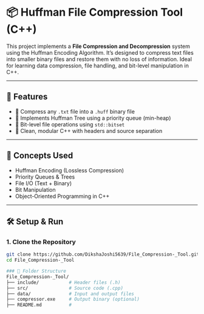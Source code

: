 # 📦 Huffman File Compression Tool (C++)

This project implements a **File Compression and Decompression** system using the Huffman Encoding Algorithm. It’s designed to compress text files into smaller binary files and restore them with no loss of information. Ideal for learning data compression, file handling, and bit-level manipulation in C++.

---

## 🚀 Features

- 🔹 Compress any `.txt` file into a `.huff` binary file
- 🔹 Implements Huffman Tree using a priority queue (min-heap)
- 🔹 Bit-level file operations using `std::bitset`
- 🔹 Clean, modular C++ with headers and source separation

---

## 🧠 Concepts Used

- Huffman Encoding (Lossless Compression)
- Priority Queues & Trees
- File I/O (Text + Binary)
- Bit Manipulation
- Object-Oriented Programming in C++

---

## 🛠️ Setup & Run

### 1. Clone the Repository
```bash
git clone https://github.com/DikshaJoshi5639/File_Compression-_Tool.git
cd File_Compression-_Tool

### 📂 Folder Structure
File_Compression-_Tool/
├── include/           # Header files (.h)
├── src/               # Source code (.cpp)
├── data/              # Input and output files
├── compressor.exe     # Output binary (optional)
├── README.md          #
